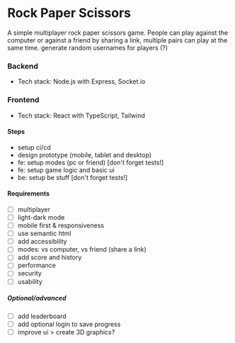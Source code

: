 # Rock Paper Scissors
A simple multiplayer rock paper scissors game. 
People can play against the computer or against a friend by sharing a link,
multiple pairs can play at the same time.
generate random usernames for players (?)

### Backend
- Tech stack: Node.js with Express, Socket.io


### Frontend
- Tech stack: React with TypeScript, Tailwind


#### Steps
- setup ci/cd
- design prototype (mobile, tablet and desktop)
- fe: setup modes (pc or friend) [don't forget tests!]
- fe: setup game logic and basic ui
- be: setup be stuff [don't forget tests!]
 
#### Requirements
- [ ] multiplayer
- [ ] light-dark mode
- [ ] mobile first & responsiveness
- [ ] use semantic html
- [ ] add accessibility
- [ ] modes: vs computer, vs friend (share a link)
- [ ] add score and history
- [ ] performance
- [ ] security
- [ ] usability

##### Optional/advanced
- [ ] add leaderboard
- [ ] add optional login to save progress
- [ ] improve ui > create 3D graphics?